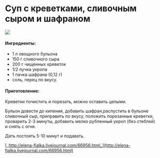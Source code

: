 # Суп с креветками, сливочным сыром и шафраном

![](https://s-media-cache-ak0.pinimg.com/564x/d0/10/d6/d010d6366584a4b1fb6b1cd7d0d431a9.jpg)

#### Ингредиенты:

* 1 л овощного бульона
* 150 г сливочного сыра
* 200 г чищенных креветок
* 1/2 пучка укропа
* 1 пачка шафрана \(0,12 г\)
* соль, перец по вкусу.

#### Приготовление:

Креветки почистить и порезать, можно оставить целыми.

Бульон довести до кипения, добавить шафран,распустить в бульоне сливочный сыр, приправить по вкусу, положить порезанные креветки, проварить 2-3 минуты, добавить мелко рубленный укроп \(без стеблей\) и снять с огня.

Дать постоять 5-10 минут и подавать.

[_http://elena-fialka.livejournal.com/66956.html_](http://elena-fialka.livejournal.com/66956.html)


